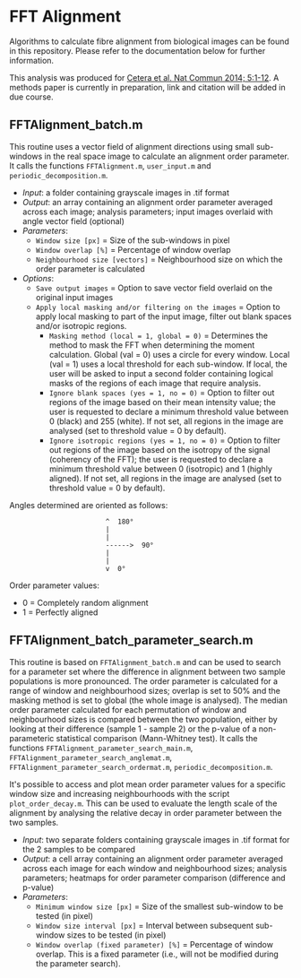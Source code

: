 # FFT Alignment

Algorithms to calculate fibre alignment from biological images can be found in this repository. Please refer to the documentation below for further information.

This analysis was produced for [Cetera et al. Nat Commun 2014; 5:1-12](http://www.ncbi.nlm.nih.gov/pubmed/25413675). A methods paper is currently in preparation, link and citation will be added in due course.

## FFTAlignment_batch.m
This routine uses a vector field of alignment directions using small sub-windows in the real space image to calculate an alignment order parameter. It calls the functions `FFTAlignment.m`, `user_input.m` and `periodic_decomposition.m`.
  * _Input_: a folder containing grayscale images in .tif format
  * _Output_: an array containing an alignment order parameter averaged across each image; analysis parameters; input images overlaid with angle vector field (optional)
  * _Parameters_:
    * `Window size [px]` = Size of the sub-windows in pixel
    * `Window overlap [%]` = Percentage of window overlap
    * `Neighbourhood size [vectors]` = Neighbourhood size on which the order parameter is calculated
  * _Options_:
    * `Save output images` = Option to save vector field overlaid on the original input images
    * `Apply local masking and/or filtering on the images` = Option to apply local masking to part of the input image, filter out blank spaces and/or isotropic regions.
      * `Masking method (local = 1, global = 0)` = Determines the method to mask the FFT when determining the moment calculation. Global (val = 0) uses a circle for every window. Local (val = 1) uses a local threshold for each sub-window. If local, the user will be asked to input a second folder containing logical masks of the regions of each image that require analysis.
      * `Ignore blank spaces (yes = 1, no = 0)` = Option to filter out regions of the image based on their mean intensity value; the user is requested to declare a minimum threshold value between 0 (black) and 255 (white). If not set, all regions in the image are analysed (set to threshold value = 0 by default).
      * `Ignore isotropic regions (yes = 1, no = 0)` = Option to filter out regions of the image based on the isotropy of the signal (coherency of the FFT); the user is requested to declare a minimum threshold value between 0 (isotropic) and 1 (highly aligned). If not set, all regions in the image are analysed (set to threshold value = 0 by default).

Angles determined are oriented as follows:

                            ^  180°
                            |
                            |
                            ------>  90°
                            |
                            |
                            v  0°

Order parameter values:     
  * 0 = Completely random alignment
  * 1 = Perfectly aligned

## FFTAlignment_batch_parameter_search.m
This routine is based on `FFTAlignment_batch.m` and can be used to search for a parameter set where the difference in alignment between two sample populations is more pronounced. The order parameter is calculated for a range of window and neighbourhood sizes; overlap is set to 50% and the masking method is set to global (the whole image is analysed). The median order parameter calculated for each permutation of window and neighbourhood sizes is compared between the two population, either by looking at their difference (sample 1 - sample 2) or the p-value of a non-parameteric statistical comparison (Mann-Whitney test). It calls the functions `FFTAlignment_parameter_search_main.m`, `FFTAlignment_parameter_search_anglemat.m`, `FFTAlignment_parameter_search_ordermat.m`, `periodic_decomposition.m`.

It's possible to access and plot mean order parameter values for a specific window size and increasing neighbourhoods with the script `plot_order_decay.m`. This can be used to evaluate the length scale of the alignment by analysing the relative decay in order parameter between the two samples.

* _Input_: two separate folders containing grayscale images in .tif format for the 2 samples to be compared
* _Output_: a cell array containing an alignment order parameter averaged across each image for each window and neighbourhood sizes; analysis parameters; heatmaps for order parameter comparison (difference and p-value)
* _Parameters_:
  * `Minimum window size [px]` = Size of the smallest sub-window to be tested (in pixel)
  * `Window size interval [px]` = Interval between subsequent sub-window sizes to be tested (in pixel)
  * `Window overlap (fixed parameter) [%]` = Percentage of window overlap. This is a fixed parameter (i.e., will not be modified during the parameter search).
